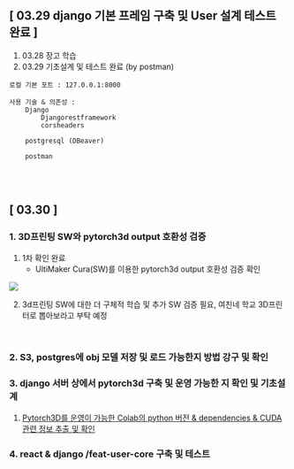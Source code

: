 ## [ 03.29 django 기본 프레임 구축 및 User 설계 테스트 완료 ]
1. 03.28 장고 학습
2. 03.29 기초설계 및 테스트 완료 (by postman)

```
로컬 기본 포트 : 127.0.0.1:8000

사용 기술 & 의존성 :
	Django
		Djangorestframework
		corsheaders

	postgresql (DBeaver)

	postman
```

<br><br>

## [ 03.30 ]

### 1.  3D프린팅 SW와 pytorch3d output 호환성 검증

1. 1차 확인 완료
   -  UltiMaker Cura(SW)를 이용한 pytorch3d output 호환성 검증 확인
<img src="./modulersYJ/BrandSrc/imgForDocs/img_0330_printswCompatible.png"/>

2. 3d프린팅 SW에 대한 더 구체적 학습 및 추가 SW 검증 필요, 여친네 학교 3D프린터로 뽑아보라고 부탁 예정

<br>


### 2. S3, postgres에 obj 모델 저장 및 로드 가능한지 방법 강구 및 확인

### 3. django 서버 상에서 pytorch3d 구축 및 운영 가능한 지 확인 및 기초설계

1. [Pytorch3D를 운영이 가능한 Colab의 python 버전 & dependencies & CUDA 관련 정보 추출 및 확인 ](./BrandSrc/depPytorch3d.txt)

### 4. react & django /feat-user-core 구축 및 테스트



